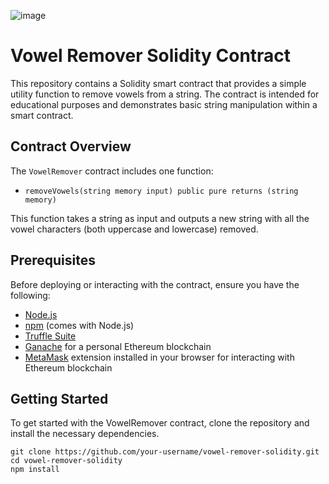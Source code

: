 ![image](https://github.com/0xnehasingh/Contracts/assets/67492324/797ade4c-5b6b-4568-af42-5eb06a4b768b)


# Vowel Remover Solidity Contract

This repository contains a Solidity smart contract that provides a simple utility function to remove vowels from a string. The contract is intended for educational purposes and demonstrates basic string manipulation within a smart contract.

## Contract Overview

The `VowelRemover` contract includes one function:

- `removeVowels(string memory input) public pure returns (string memory)`

This function takes a string as input and outputs a new string with all the vowel characters (both uppercase and lowercase) removed.

## Prerequisites

Before deploying or interacting with the contract, ensure you have the following:

- [Node.js](https://nodejs.org/)
- [npm](https://www.npmjs.com/) (comes with Node.js)
- [Truffle Suite](https://www.trufflesuite.com/truffle)
- [Ganache](https://www.trufflesuite.com/ganache) for a personal Ethereum blockchain
- [MetaMask](https://metamask.io/) extension installed in your browser for interacting with Ethereum blockchain

## Getting Started

To get started with the VowelRemover contract, clone the repository and install the necessary dependencies.

```shell
git clone https://github.com/your-username/vowel-remover-solidity.git
cd vowel-remover-solidity
npm install
